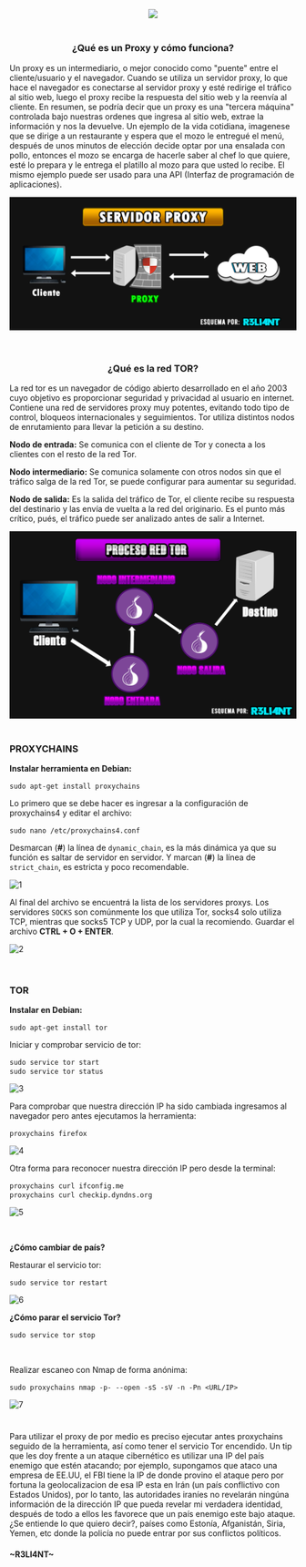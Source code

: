 <p align="center">
  <a href="https://github.com/DenverCoder1/readme-typing-svg"><img src="https://readme-typing-svg.herokuapp.com?size=19&color=13F700&lines=Configuraci%C3%B3n+de+Proxychains+y+Tor"></a>
</p>

<h1 align="center"></h1>

<h3 align="center">¿Qué es un Proxy y cómo funciona?</h3>

Un proxy es un intermediario, o mejor conocido como "puente" entre el cliente/usuario y el navegador. Cuando se utiliza un servidor proxy, lo que hace el navegador es conectarse al servidor proxy y esté redirige el tráfico al sitio web, luego el proxy recibe la respuesta del sitio web y la reenvía al cliente. En resumen, se podría decir que un proxy es una "tercera máquina" controlada bajo nuestras ordenes que ingresa al sitio web, extrae la información y nos la devuelve. Un ejemplo de la vida cotidiana, imagenese que se dirige a un restaurante y espera que el mozo le entregué el menú, después de unos minutos de elección decide optar por una ensalada con pollo, entonces el mozo se encarga de hacerle saber al chef lo que quiere, esté lo prepara y le entrega el platillo al mozo para que usted lo recibe. El mismo ejemplo puede ser usado para una API (Interfaz de programación de aplicaciones).

<a href="#" align="center"><img src="https://github.com/R3LI4NT/articulos/blob/main/Seguridad/Anonimato/GNU-Linux/img/servidor_proxy.png"></a>

</br>

<h3 align="center">¿Qué es la red TOR?</h3>

La red tor es un navegador de código abierto desarrollado en el año 2003 cuyo objetivo es proporcionar seguridad y privacidad al usuario en internet. Contiene una red de servidores proxy muy potentes, evitando todo tipo de control, bloqueos internacionales y seguimientos. Tor utiliza distintos nodos de enrutamiento para llevar la petición a su destino.

**Nodo de entrada:** Se comunica con el cliente de Tor y conecta a los clientes con el resto de la red Tor.

**Nodo intermediario:** Se comunica solamente con otros nodos sin que el tráfico salga de la red Tor, se puede configurar para aumentar su seguridad.

**Nodo de salida:** Es la salida del tráfico de Tor, el cliente recibe su respuesta del destinario y las envía de vuelta a la red del originario. Es el punto más crítico, pués, el tráfico puede ser analizado antes de salir a Internet.

<a href="#" align="center"><img src="https://github.com/R3LI4NT/articulos/blob/main/Seguridad/Anonimato/GNU-Linux/img/proceso_tor.png"></a>

<h1 align="center"></h1>


### PROXYCHAINS

**Instalar herramienta en Debian:**
```
sudo apt-get install proxychains
```

Lo primero que se debe hacer es ingresar a la configuración de proxychains4 y editar el archivo:
```
sudo nano /etc/proxychains4.conf
```

Desmarcan (**#**) la línea de `dynamic_chain`, es la más dinámica ya que su función es saltar de servidor en servidor. Y marcan (**#**) la línea de `strict_chain`, es estricta y poco recomendable.

![1](https://user-images.githubusercontent.com/75953873/182004430-fbc2b6cb-c15c-4a31-8598-9633685efb03.png)

Al final del archivo se encuentrá la lista de los servidores proxys. Los servidores `SOCKS` son comúnmente los que utiliza Tor, socks4 solo utiliza TCP, mientras que socks5 TCP y UDP, por la cual la recomiendo. Guardar el archivo **CTRL + O + ENTER**.

![2](https://user-images.githubusercontent.com/75953873/182004552-68d77571-4664-4174-bc29-504291c2bebf.png)

</br>

### TOR

**Instalar en Debian:**
```
sudo apt-get install tor
```

Iniciar y comprobar servicio de tor:
```
sudo service tor start 
sudo service tor status
```
![3](https://user-images.githubusercontent.com/75953873/182004654-2d06883a-ad62-4795-ab39-dae0fabec20e.png)

Para comprobar que nuestra dirección IP ha sido cambiada ingresamos al navegador pero antes ejecutamos la herramienta:
```
proxychains firefox
```
![4](https://user-images.githubusercontent.com/75953873/182004806-b7b65eea-1820-4c6f-b95d-b7246b5894b4.png)

Otra forma para reconocer nuestra dirección IP pero desde la terminal:
```
proxychains curl ifconfig.me
proxychains curl checkip.dyndns.org
```
![5](https://user-images.githubusercontent.com/75953873/182004912-44806eea-e52b-4769-9f2c-2a800f41b700.png)

</br>

**¿Cómo cambiar de país?**

Restaurar el servicio tor:
```
sudo service tor restart
```
![6](https://user-images.githubusercontent.com/75953873/182004956-177e8082-5890-4aa8-a37f-8dd4b85d676e.png)

**¿Cómo parar el servicio Tor?**
```
sudo service tor stop
```

</br>

Realizar escaneo con Nmap de forma anónima:
```
sudo proxychains nmap -p- --open -sS -sV -n -Pn <URL/IP>
```
![7](https://user-images.githubusercontent.com/75953873/182005136-cd22b0a9-5608-47e6-8b6c-2195c600fd6a.png)

<h1 align="center"></h1>

Para utilizar el proxy de por medio es preciso ejecutar antes proxychains seguido de la herramienta, así como tener el servicio Tor encendido. Un tip que les doy frente a un ataque cibernético es utilizar una IP del país enemigo que estén atacando; por ejemplo, supongamos que ataco una empresa de EE.UU, el FBI tiene la IP de donde provino el ataque pero por fortuna la geolocalizacion de esa IP esta en Irán (un país conflictivo con Estados Unidos), por lo tanto, las autoridades iraníes no revelarán ningúna información de la dirección IP que pueda revelar mi verdadera identidad, después de todo a ellos les favorece que un país enemigo este bajo ataque. ¿Se entiende lo que quiero decir?, países como Estonía, Afganistán, Siria, Yemen, etc donde la policía no puede entrar por sus conflictos políticos.



#### ~R3LI4NT~
